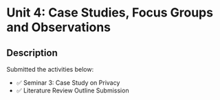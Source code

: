 # Unit 4: Case Studies, Focus Groups and Observations

## Description

Submitted the activities below:
- ✅ Seminar 3: Case Study on Privacy
- ✅ Literature Review Outline Submission






